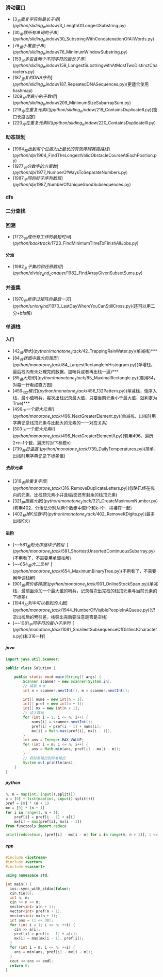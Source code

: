 ### 滑动窗口
- [$3_无重复字符的最长子串](python/sliding_window/$3_LengthOfLongestSubstring.py)
- [$30_串联所有单词的子串](python/sliding_window/$30_SubstringWithConcatenationOfAllWords.py)
- [$76_最小覆盖子串](python/sliding_window/$76_MinimumWindowSubstring.py)
- [$159_至多包含两个不同字符的最长子串](python/sliding_window/$159_LongestSubstringwithAtMostTwoDistinctCharacters.py)
- [$187_重复的DNA序列](python/sliding_window/$187_RepeatedDNASequences.py)(更适合使用hashmap)
- [$209_长度最小的子数组](python/sliding_window/$209_MinimumSizeSubarraySum.py)
- [$219_存在重复元素II](python/sliding_window/$219_ContainsDuplicateII.py)(窗口长度固定)
- [$220_存在重复元素III](python/sliding_window/$220_ContainsDuplicateIII.py)

### 动态规划

- [$1964_找出到每个位置为止最长的有效障碍赛跑路线](python/dp/$1964_FindTheLongestValidObstacleCourseAtEachPosition.py)
- [$1977_划分数字的方案数](python/dp/$1977_NumberOfWaysToSeparateNumbers.py)
- [$1987_不同的好子序列数目](python/dp/$1987_NumberOfUniqueGoodSubsequences.py)

### dfs

### 二分查找

### 回溯

- [$1723_完成所有工作的最短时间](python/backtrack/$1723_FindMinimumTimeToFinishAllJobs.py)

#### 分治

- [$1982_从子集的和还原数组](python/divide_and_conquer/$1982_FindArrayGivenSubsetSums.py)

### 并查集

- [$1970_你能穿过矩阵的最后一天](python/union_find/$1970_LastDayWhereYouCanStillCross.py)(还可以用二分+bfs解)

### 单调栈

#### 入门

- [$42_接雨水](python/monotone_stack/$42_TrappingRainWater.py)(单减栈)***
- [$84_柱状图中最大的矩形](python/monotone_stack/$84_LargestRectangleInHistogram.py)(单增栈，最后栈内有未处理完的数据，加哨兵或者再出栈一遍)***
- [$85_最大矩形](python/monotone_stack/$85_MaximalRectangle.py)(套用84，对每一行看成直方图)
- [$456_132模式](python/monotone_stack/$456_132Pattern.py)(单减栈，倒序入栈，最小值哨兵，每次出栈记录最大值，只要当前元素小于最大值，就判定为True)***
- [$496_下一个更大元素I](python/monotone_stack/$496_NextGreaterElement.py)(单减栈，出栈时用字典记录栈顶元素与比起大的元素的一一对应关系)
- [$503_下一个更大元素II](python/monotone_stack/$496_NextGreaterElementII.py)(套用496，遍历2*n-1个数，遍历时对下标模n)
- [$739_每日温度](python/monotone_stack/$739_DailyTemperatures.py)(简单，出栈时用字典记录下标差值)

##### 去除元素

- [$316_去除重复字母](python/monotone_stack/$316_RemoveDuplicateLetters.py)(忽略已经在栈内的元素，比栈顶元素小并且i后面还有剩余的栈顶元素)
- [$321_拼接最大数](python/monotone_stack/$321_CreateMaximumNumber.py)(套用402，分治法分别从两个数组中取i个和k-i个，拼接在一起)
- [$402_移掉K位数字](python/monotone_stack/$402_RemoveKDigits.py)(最多出栈K次)

#### 进阶

- [~~$581_最短无序连续子数组~~](python/monotone_stack/$581_ShortestUnsortedContinuousSubarray.py)(不用看了，不需要用单调栈解)
- [~~$654_最大二叉树~~](python/monotone_stack/$654_MaximumBinaryTree.py)(不用看了，不需要用单调栈解)
- [$901_股票价格跨度](python/monotone_stack/$901_OnlineStockSpan.py)(单减栈，最前面添加一个最大值的哨兵，记录每次出完栈的栈顶元素与当前元素的下标差)
- [$1944_队列中可以看到的人数](python/monotone_stack/$1944_NumberOfVisiblePeopleInAQueue.py)(记录出栈后的索引差，栈弹出完后要注意是否是空栈)
- [~~$1081_不同字符的最小子序列~~](python/monotone_stack/$1081_SmallestSubsequenceOfDistinctCharacters.py)(和316一样)

##### java

```java
import java.util.Scanner;

public class Solution {

    public static void main(String[] args) {
        Scanner scanner = new Scanner(System.in);
        // 读取 n m
        int n = scanner.nextInt(), m = scanner.nextInt();

        int[] nums = new int[n + 1];
        int[] pref = new int[n + 1];
        int[] mx = new int[n + 1];
        // 读入数组
        for (int i = 1; i <= n; i++) {
            nums[i] = scanner.nextInt();
            pref[i] = pref[i - 1] + nums[i];
            mx[i] = Math.max(pref[i], mx[i - 1]);
        }
        int ans = Integer.MAX_VALUE;
        for (int i = m; i <= n; i++) {
            ans = Math.min(ans, pref[i] - mx[i - m]);
        }
        // 将结果输出到标准输出
        System.out.println(ans);
    }
}
```

##### python

```python
n, m = map(int, input().split())
a = [0] + list(map(int, input().split()))
pref = [0] * (n + 1)
mx = [0] * (n + 1)
for i in range(1, n + 1):
    pref[i] = pref[i - 1] + a[i]
    mx[i] = max(pref[i], mx[i - 1])
from functools import reduce

print(reduce(min, [pref[i] - mx[i - m] for i in range(m, n + 1)], 1 << 30))
```

##### cpp

```cpp
#include <iostream>
#include <vector>
#include <cassert>

using namespace std;

int main() {
  ios::sync_with_stdio(false);
  cin.tie(0);
  int n, m;
  cin >> n >> m;
  vector<int> a(n + 1);
  vector<int> pref(n + 1);
  vector<int> mx(n + 1);
  int ans = (1 << 30);
  for (int i = 1; i <= n; ++i) {
    cin >> a[i];
    pref[i] = pref[i - 1] + a[i];
    mx[i] = max(mx[i - 1], pref[i]);
  }
  for (int i = m; i <= n; ++i) {
    ans = min(ans, pref[i] - mx[i - m]);
  }
  cout << ans << endl;
  return 0;
}
```

